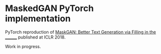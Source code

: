 # MaskedGAN PyTorch implementation
PyTorch reproduction of [MaskGAN: Better Text Generation via Filling in the ______](https://arxiv.org/abs/1801.07736) published at ICLR 2018.


Work in progress.
